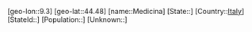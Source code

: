 ﻿---
location: [44.48,9.3]
type: City
tags:
- geo/City


SpocWebEntityId: 32372
isDeleted: false
confidential: public

---
[geo-lon::9.3]
[geo-lat::44.48]
[name::Medicina]
[State::]
[Country::[Italy](geo/Continent/Europe/Italy.md)]
[StateId::]
[Population::]
[Unknown::]

